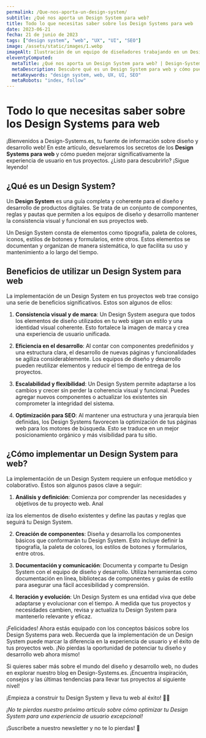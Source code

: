 ```yaml
---
permalink: /Que-nos-aporta-un-design-system/
subtitle: ¿Qué nos aporta un Design System para web?
title: Todo lo que necesitas saber sobre los Design Systems para web
date: 2023-06-21
fecha: 21 de junio de 2023
tags: ["design system", "web", "UX", "UI", "SEO"]
image: /assets/static/images/1.webp
imageAlt: Ilustración de un equipo de diseñadores trabajando en un Design System
eleventyComputed:
  metaTitle: ¿Qué nos aporta un Design System para web? | Design-Systems.es
  metaDescription: Descubre qué es un Design System para web y cómo puede mejorar la experiencia de usuario. Aprende sobre su importancia en el desarrollo web y cómo optimizarlo para SEO. 🚀 ¡Potencia tu diseño web ahora!
  metaKeywords: "design system, web, UX, UI, SEO"
  metaRobots: "index, follow"
---
```


# Todo lo que necesitas saber sobre los Design Systems para web

¡Bienvenidos a Design-Systems.es, tu fuente de información sobre diseño y desarrollo web! En este artículo, desvelaremos los secretos de los **Design Systems para web** y cómo pueden mejorar significativamente la experiencia de usuario en tus proyectos. ¿Listo para descubrirlo? ¡Sigue leyendo!

## ¿Qué es un Design System?

Un **Design System** es una guía completa y coherente para el diseño y desarrollo de productos digitales. Se trata de un conjunto de componentes, reglas y pautas que permiten a los equipos de diseño y desarrollo mantener la consistencia visual y funcional en sus proyectos web.

Un Design System consta de elementos como tipografía, paleta de colores, iconos, estilos de botones y formularios, entre otros. Estos elementos se documentan y organizan de manera sistemática, lo que facilita su uso y mantenimiento a lo largo del tiempo.

## Beneficios de utilizar un Design System para web

La implementación de un Design System en tus proyectos web trae consigo una serie de beneficios significativos. Estos son algunos de ellos:

1. **Consistencia visual y de marca**: Un Design System asegura que todos los elementos de diseño utilizados en tu web sigan un estilo y una identidad visual coherente. Esto fortalece la imagen de marca y crea una experiencia de usuario unificada.

2. **Eficiencia en el desarrollo**: Al contar con componentes predefinidos y una estructura clara, el desarrollo de nuevas páginas y funcionalidades se agiliza considerablemente. Los equipos de diseño y desarrollo pueden reutilizar elementos y reducir el tiempo de entrega de los proyectos.

3. **Escalabilidad y flexibilidad**: Un Design System permite adaptarse a los cambios y crecer sin perder la coherencia visual y funcional. Puedes agregar nuevos componentes o actualizar los existentes sin comprometer la integridad del sistema.

4. **Optimización para SEO**: Al mantener una estructura y una jerarquía bien definidas, los Design Systems favorecen la optimización de tus páginas web para los motores de búsqueda. Esto se traduce en un mejor posicionamiento orgánico y más visibilidad para tu sitio.

## ¿Cómo implementar un Design System para web?

La implementación de un Design System requiere un enfoque metódico y colaborativo. Estos son algunos pasos clave a seguir:

1. **Análisis y definición**: Comienza por comprender las necesidades y objetivos de tu proyecto web. Anal

iza los elementos de diseño existentes y define las pautas y reglas que seguirá tu Design System.

2. **Creación de componentes**: Diseña y desarrolla los componentes básicos que conformarán tu Design System. Esto incluye definir la tipografía, la paleta de colores, los estilos de botones y formularios, entre otros.

3. **Documentación y comunicación**: Documenta y comparte tu Design System con el equipo de diseño y desarrollo. Utiliza herramientas como documentación en línea, bibliotecas de componentes y guías de estilo para asegurar una fácil accesibilidad y comprensión.

4. **Iteración y evolución**: Un Design System es una entidad viva que debe adaptarse y evolucionar con el tiempo. A medida que tus proyectos y necesidades cambien, revisa y actualiza tu Design System para mantenerlo relevante y eficaz.

¡Felicidades! Ahora estás equipado con los conceptos básicos sobre los Design Systems para web. Recuerda que la implementación de un Design System puede marcar la diferencia en la experiencia de usuario y el éxito de tus proyectos web. ¡No pierdas la oportunidad de potenciar tu diseño y desarrollo web ahora mismo!

Si quieres saber más sobre el mundo del diseño y desarrollo web, no dudes en explorar nuestro blog en Design-Systems.es. ¡Encuentra inspiración, consejos y las últimas tendencias para llevar tus proyectos al siguiente nivel!

¡Empieza a construir tu Design System y lleva tu web al éxito! 🚀💡

*¡No te pierdas nuestro próximo artículo sobre cómo optimizar tu Design System para una experiencia de usuario excepcional!*

¡Suscríbete a nuestro newsletter y no te lo pierdas! 💌